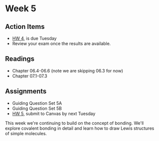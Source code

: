 # Week 5




## Action Items
* [HW 4](https://genchem.science.psu.edu/homework-4-houck), is due Tuesday
* Review your exam once the results are available.

## Readings
* Chapter 06.4-06.6  (note we are skipping 06.3 for now)
* Chapter 07.1-07.3

## Assignments
- Guiding Question Set 5A
- Guiding Question Set 5B
- [HW 5](https://genchem.science.psu.edu/homework-5-houck), submit to Canvas by next Tuesday



This week we're continuing to build on the concept of bonding.  We'll explore covalent bonding in detail and learn how to draw Lewis structures of simple molecules.

